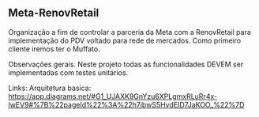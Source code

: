 ## Meta-RenovRetail

Organização a fim de controlar a parceria da Meta com a RenovRetail para implementação do PDV voltado para rede de mercados.
Como primeiro cliente iremos ter o Muffato.

Observações gerais.
Neste projeto todas as funcionalidades DEVEM ser implementadas com testes unitários.

Links:
Arquitetura basica:
https://app.diagrams.net/#G1_UJAXK9GnYzu6XPLgmxRLuRr4x-lwEV9#%7B%22pageId%22%3A%22h7jbwS5HvdEID7JaKOO_%22%7D

<!--

**Here are some ideas to get you started:**

🙋‍♀️ A short introduction - what is your organization all about?
🌈 Contribution guidelines - how can the community get involved?
👩‍💻 Useful resources - where can the community find your docs? Is there anything else the community should know?
🍿 Fun facts - what does your team eat for breakfast?
🧙 Remember, you can do mighty things with the power of [Markdown](https://docs.github.com/github/writing-on-github/getting-started-with-writing-and-formatting-on-github/basic-writing-and-formatting-syntax)
-->
